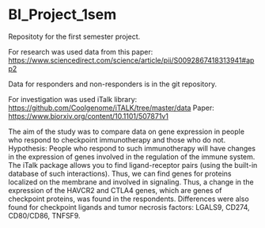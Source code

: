# BI_Project_1sem
Repositoty for the first semester project.



For research was used data from this paper:
https://www.sciencedirect.com/science/article/pii/S0092867418313941#app2

Data for responders and non-responders is in the git repository.

For investigation was used iTalk library:
https://github.com/Coolgenome/iTALK/tree/master/data
Paper:
https://www.biorxiv.org/content/10.1101/507871v1

The aim of the study was to compare data on gene expression in people who respond to checkpoint immunotherapy and those who do not. Hypothesis: People who respond to such immunotherapy will have changes in the expression of genes involved in the regulation of the immune system.
The iTalk package allows you to find ligand-receptor pairs (using the built-in database of such interactions). Thus, we can find genes for proteins localized on the membrane and involved in signaling.
Thus, a change in the expression of the HAVCR2 and CTLA4 genes, which are genes of checkpoint proteins, was found in the respondents. Differences were also found for checkpoint ligands and tumor necrosis factors: LGALS9,
CD274, CD80/CD86, TNFSF9.
